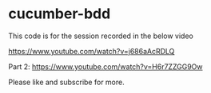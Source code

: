 # cucumber-bdd


This code is for the session recorded in the below video

https://www.youtube.com/watch?v=j686aAcRDLQ

Part 2: https://www.youtube.com/watch?v=H6r7ZZGG9Ow

Please like and subscribe for more.
